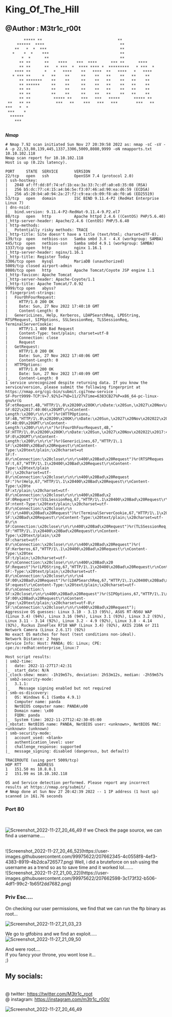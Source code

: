 # King_Of_The_Hill
## @Author : M3tr1c_r00t

```                                                                 
        ***** **                                 **               
     ******  ****                                 **              
    **   *  *  ***                                **              
   *    *  *    ***                               **              
       *  *      **                               **              
      ** **      **    ****    ***  ****      *** **      ****    
      ** **      **   * ***  *  **** **** *  *********   * ***  * 
    **** **      *   *   ****    **   ****  **   ****   *   ****  
   * *** **     *   **    **     **    **   **    **   **    **   
      ** *******    **    **     **    **   **    **   **    **   
      ** ******     **    **     **    **   **    **   **    **   
      ** **         **    **     **    **   **    **   **    **   
      ** **         **    **     **    **   **    **   **    **   
      ** **          ***** **    ***   ***   *****      ***** **  
 **   ** **           ***   **    ***   ***   ***        ***   ** 
***   *  *                                                        
 ***    *                                                         
  ******                                                          
    ***                                                           
                                                                  
```




_**Nmap**_
<br>
```
# Nmap 7.92 scan initiated Sun Nov 27 20:39:58 2022 as: nmap -sC -sV -A -p 22,53,80,139,445,1337,3306,5009,8080,9999 -oN nmapports.txt 10.10.102.118
Nmap scan report for 10.10.102.118
Host is up (0.22s latency).

PORT     STATE  SERVICE       VERSION
22/tcp   open   ssh           OpenSSH 7.4 (protocol 2.0)
| ssh-hostkey: 
|   2048 af:ff:dd:8f:74:ef:1b:ea:3a:33:7c:df:a0:e8:35:08 (RSA)
|   256 b5:dc:77:c4:15:a4:b6:5e:f3:07:46:ad:90:ea:d6:59 (ECDSA)
|_  256 a5:20:b4:a0:94:2a:27:f2:c9:ea:cb:09:f8:ab:f0:a6 (ED25519)
53/tcp   open   domain        ISC BIND 9.11.4-P2 (RedHat Enterprise Linux 7)
| dns-nsid: 
|_  bind.version: 9.11.4-P2-RedHat-9.11.4-9.P2.el7
80/tcp   open   http          Apache httpd 2.4.6 ((CentOS) PHP/5.6.40)
|_http-server-header: Apache/2.4.6 (CentOS) PHP/5.6.40
| http-methods: 
|_  Potentially risky methods: TRACE
|_http-title: Site doesn't have a title (text/html; charset=UTF-8).
139/tcp  open   netbios-ssn   Samba smbd 3.X - 4.X (workgroup: SAMBA)
445/tcp  open   netbios-ssn   Samba smbd 4.9.1 (workgroup: SAMBA)
1337/tcp open   http          nginx 1.16.1
|_http-server-header: nginx/1.16.1
|_http-title: Register Today
3306/tcp open   mysql         MariaDB (unauthorized)
5009/tcp closed airport-admin
8080/tcp open   http          Apache Tomcat/Coyote JSP engine 1.1
|_http-favicon: Apache Tomcat
|_http-server-header: Apache-Coyote/1.1
|_http-title: Apache Tomcat/7.0.92
9999/tcp open   abyss?
| fingerprint-strings: 
|   FourOhFourRequest: 
|     HTTP/1.0 200 OK
|     Date: Sun, 27 Nov 2022 17:40:10 GMT
|     Content-Length: 0
|   GenericLines, Help, Kerberos, LDAPSearchReq, LPDString, RTSPRequest, SIPOptions, SSLSessionReq, TLSSessionReq, TerminalServerCookie: 
|     HTTP/1.1 400 Bad Request
|     Content-Type: text/plain; charset=utf-8
|     Connection: close
|     Request
|   GetRequest: 
|     HTTP/1.0 200 OK
|     Date: Sun, 27 Nov 2022 17:40:06 GMT
|     Content-Length: 0
|   HTTPOptions: 
|     HTTP/1.0 200 OK
|     Date: Sun, 27 Nov 2022 17:40:09 GMT
|_    Content-Length: 0
1 service unrecognized despite returning data. If you know the service/version, please submit the following fingerprint at https://nmap.org/cgi-bin/submit.cgi?new-service :
SF-Port9999-TCP:V=7.92%I=7%D=11/27%Time=6383CB27%P=x86_64-pc-linux-gnu%r(G
SF:etRequest,4B,"HTTP/1\.0\x20200\x20OK\r\nDate:\x20Sun,\x2027\x20Nov\x202
SF:022\x2017:40:06\x20GMT\r\nContent-Length:\x200\r\n\r\n")%r(HTTPOptions,
SF:4B,"HTTP/1\.0\x20200\x20OK\r\nDate:\x20Sun,\x2027\x20Nov\x202022\x2017:
SF:40:09\x20GMT\r\nContent-Length:\x200\r\n\r\n")%r(FourOhFourRequest,4B,"
SF:HTTP/1\.0\x20200\x20OK\r\nDate:\x20Sun,\x2027\x20Nov\x202022\x2017:40:1
SF:0\x20GMT\r\nContent-Length:\x200\r\n\r\n")%r(GenericLines,67,"HTTP/1\.1
SF:\x20400\x20Bad\x20Request\r\nContent-Type:\x20text/plain;\x20charset=ut
SF:f-8\r\nConnection:\x20close\r\n\r\n400\x20Bad\x20Request")%r(RTSPReques
SF:t,67,"HTTP/1\.1\x20400\x20Bad\x20Request\r\nContent-Type:\x20text/plain
SF:;\x20charset=utf-8\r\nConnection:\x20close\r\n\r\n400\x20Bad\x20Request
SF:")%r(Help,67,"HTTP/1\.1\x20400\x20Bad\x20Request\r\nContent-Type:\x20te
SF:xt/plain;\x20charset=utf-8\r\nConnection:\x20close\r\n\r\n400\x20Bad\x2
SF:0Request")%r(SSLSessionReq,67,"HTTP/1\.1\x20400\x20Bad\x20Request\r\nCo
SF:ntent-Type:\x20text/plain;\x20charset=utf-8\r\nConnection:\x20close\r\n
SF:\r\n400\x20Bad\x20Request")%r(TerminalServerCookie,67,"HTTP/1\.1\x20400
SF:\x20Bad\x20Request\r\nContent-Type:\x20text/plain;\x20charset=utf-8\r\n
SF:Connection:\x20close\r\n\r\n400\x20Bad\x20Request")%r(TLSSessionReq,67,
SF:"HTTP/1\.1\x20400\x20Bad\x20Request\r\nContent-Type:\x20text/plain;\x20
SF:charset=utf-8\r\nConnection:\x20close\r\n\r\n400\x20Bad\x20Request")%r(
SF:Kerberos,67,"HTTP/1\.1\x20400\x20Bad\x20Request\r\nContent-Type:\x20tex
SF:t/plain;\x20charset=utf-8\r\nConnection:\x20close\r\n\r\n400\x20Bad\x20
SF:Request")%r(LPDString,67,"HTTP/1\.1\x20400\x20Bad\x20Request\r\nContent
SF:-Type:\x20text/plain;\x20charset=utf-8\r\nConnection:\x20close\r\n\r\n4
SF:00\x20Bad\x20Request")%r(LDAPSearchReq,67,"HTTP/1\.1\x20400\x20Bad\x20R
SF:equest\r\nContent-Type:\x20text/plain;\x20charset=utf-8\r\nConnection:\
SF:x20close\r\n\r\n400\x20Bad\x20Request")%r(SIPOptions,67,"HTTP/1\.1\x204
SF:00\x20Bad\x20Request\r\nContent-Type:\x20text/plain;\x20charset=utf-8\r
SF:\nConnection:\x20close\r\n\r\n400\x20Bad\x20Request");
Aggressive OS guesses: Linux 3.10 - 3.13 (95%), ASUS RT-N56U WAP (Linux 3.4) (94%), Linux 3.16 (94%), Linux 3.1 (93%), Linux 3.2 (93%), Linux 3.11 - 3.14 (92%), Linux 3.2 - 4.9 (92%), Linux 3.8 - 4.14 (92%), Ruckus ZoneFlex R710 WAP (Linux 3.4) (92%), AXIS 210A or 211 Network Camera (Linux 2.6.17) (92%)
No exact OS matches for host (test conditions non-ideal).
Network Distance: 2 hops
Service Info: Host: PANDA; OS: Linux; CPE: cpe:/o:redhat:enterprise_linux:7

Host script results:
| smb2-time: 
|   date: 2022-11-27T17:42:31
|_  start_date: N/A
|_clock-skew: mean: -1h19m57s, deviation: 2h53m12s, median: -2h59m57s
| smb2-security-mode: 
|   3.1.1: 
|_    Message signing enabled but not required
| smb-os-discovery: 
|   OS: Windows 6.1 (Samba 4.9.1)
|   Computer name: panda
|   NetBIOS computer name: PANDA\x00
|   Domain name: \x00
|   FQDN: panda
|_  System time: 2022-11-27T12:42:30-05:00
|_nbstat: NetBIOS name: PANDA, NetBIOS user: <unknown>, NetBIOS MAC: <unknown> (unknown)
| smb-security-mode: 
|   account_used: <blank>
|   authentication_level: user
|   challenge_response: supported
|_  message_signing: disabled (dangerous, but default)

TRACEROUTE (using port 5009/tcp)
HOP RTT       ADDRESS
1   151.50 ms 10.8.0.1
2   151.99 ms 10.10.102.118

OS and Service detection performed. Please report any incorrect results at https://nmap.org/submit/ .
# Nmap done at Sun Nov 27 20:42:39 2022 -- 1 IP address (1 host up) scanned in 161.76 seconds

```
### Port 80
<br>

![Screenshot_2022-11-27_20_46_49](https://user-images.githubusercontent.com/99975622/207662162-c5ac0263-2001-4e7f-8f4c-7948f7034bbb.png)
If we Check the page source, we can find a username....

<br>
![Screenshot_2022-11-27_20_46_52](https://user-images.githubusercontent.com/99975622/207662345-4c0558f8-4ef3-4383-8919-4b2dca726577.png)
Well, i did a bruteforce on ssh using the username as a trend so as to save time and it worked lol.......

<br>
![Screenshot_2022-11-27_21_00_22](https://user-images.githubusercontent.com/99975622/207662598-3c173f32-b506-4df1-99c2-1b65f2dd7682.png)

### Priv Esc....
On checking our user permissions, we find that we can run the ftp binary as root...

![Screenshot_2022-11-27_21_03_23](https://user-images.githubusercontent.com/99975622/207662942-7becac7f-80f5-4171-8a80-052cdea5ecef.png)

We go to gtfobins and we find an exploit.....
<br>
![Screenshot_2022-11-27_21_09_50](https://user-images.githubusercontent.com/99975622/207662963-258bea72-2753-4890-9c7f-f3da2ec12b73.png)

And were root....
<br> If you fancy your throne, you wont lose it... 
<br> ;)

## My socials:
<br>@ twitter: https://twitter.com/M3tr1c_root
<br>@ instagram: https://instagram.com/m3tr1c_r00t/


![Screenshot_2022-11-27_20_46_49](https://user-images.githubusercontent.com/99975622/207662162-c5ac0263-2001-4e7f-8f4c-7948f7034bbb.png)
